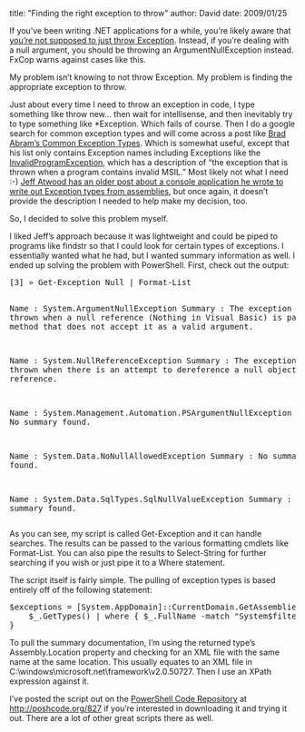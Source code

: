 
title: "Finding the right exception to throw"
author: David
date: 2009/01/25

<p>If you’ve been writing .NET applications for a while, you’re likely aware that <a href="http://msdn.microsoft.com/en-us/library/ms229021.aspx">you’re not supposed to just throw Exception</a>. Instead, if you’re dealing with a null argument, you should be throwing an ArgumentNullException instead. FxCop warns against cases like this.</p> <p>My problem isn’t knowing to not throw Exception. My problem is finding the appropriate exception to throw.</p> <p>Just about every time I need to throw an exception in code, I type something like throw new… then wait for intellisense, and then inevitably try to type something like *Exception. Which fails of course. Then I do a google search for common exception types and will come across a post like <a href="http://blogs.msdn.com/brada/archive/2005/03/27/402801.aspx">Brad Abram’s Common Exception Types</a>. Which is somewhat useful, except that his list only contains Exception names including Exceptions like the <a href="http://msdn.microsoft.com/en-us/library/system.invalidprogramexception.aspx">InvalidProgramException</a>, which has a description of “the exception that is thrown when a program contains invalid MSIL.” Most likely not what I need :-) <a href="http://www.codinghorror.com/blog/archives/000115.html">Jeff Atwood has an older post about a console application he wrote to write out Exception types from assemblies</a>, but once again, it doesn’t provide the description I needed to help make my decision, too.</p> <p>So, I decided to solve this problem myself.</p> <p>I liked Jeff’s approach because it was lightweight and could be piped to programs like findstr so that I could look for certain types of exceptions. I essentially wanted what he had, but I wanted summary information as well. I ended up solving the problem with PowerShell. First, check out the output:</p><pre class="brush: plain;">[3] » Get-Exception Null | Format-List

Name    : System.ArgumentNullException
Summary : The exception that is thrown when a null reference (Nothing in Visual Basic) is passed to a method that does not
          accept it as a valid argument.

Name    : System.NullReferenceException
Summary : The exception that is thrown when there is an attempt to dereference a null object reference.

Name    : System.Management.Automation.PSArgumentNullException
Summary : No summary found.

Name    : System.Data.NoNullAllowedException
Summary : No summary found.

Name    : System.Data.SqlTypes.SqlNullValueException
Summary : No summary found.
</pre>
<p>As you can see, my script is called Get-Exception and it can handle searches. The results can be passed to the various formatting cmdlets like Format-List. You can also pipe the results to Select-String for further searching if you wish or just pipe it to a Where statement.</p>
<p>The script itself is fairly simple. The pulling of exception types is based entirely off of the following statement:</p><pre class="brush: ps1;">$exceptions = [System.AppDomain]::CurrentDomain.GetAssemblies() | foreach {   
    $_.GetTypes() | where { $_.FullName -match "System$filter.*Exception$" }  
}
</pre>
<p>To pull the summary documentation, I’m using the returned type’s Assembly.Location property and checking for an XML file with the same name at the same location. This usually equates to an XML file in C:\windows\microsoft.net\framework\v2.0.50727. Then I use an XPath expression against it.</p>
<p>I’ve posted the script out on the <a href="http://poshcode.org/">PowerShell Code Repository</a> at <a title="http://poshcode.org/827" href="http://poshcode.org/827">http://poshcode.org/827</a> if you’re interested in downloading it and trying it out. There are a lot of other great scripts there as well.</p>
